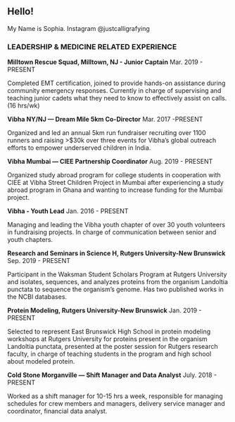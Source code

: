 ## Hello!
My Name is Sophia.
Instagram @justcalligrafying

### **LEADERSHIP & MEDICINE RELATED EXPERIENCE**

**Milltown Rescue Squad, Milltown, NJ - Junior Captain**  Mar. 2019 - PRESENT

Completed EMT certification, joined to provide hands-on assistance during community emergency responses. Currently in charge of supervising and teaching junior cadets what they need to know to effectively assist on calls. (16 hrs/wk)


**Vibha NY/NJ — Dream Mile 5km Co-Director**		 Mar. 2017 -PRESENT

Organized and led an annual 5km run fundraiser recruiting over 1100 runners and raising >$30k over three events for Vibha’s global outreach efforts to empower underserved children in India.

**Vibha Mumbai — CIEE Partnership Coordinator**	Aug. 2019 - PRESENT

Organized study abroad program for college students in cooperation with CIEE at Vibha Street Children Project in Mumbai after experiencing a study abroad program in Ghana and wanting to increase funding for the Mumbai project.


**Vibha - Youth Lead**          			Jan. 2016 - PRESENT

Managing and leading the Vibha youth chapter of over 30 youth volunteers in fundraising projects. In charge of communication between senior and youth chapters.


**Research and Seminars in Science H, Rutgers University-New Brunswick**   	          Sep. 2019 - PRESENT	

Participant in the Waksman Student Scholars Program at Rutgers University and isolates, sequences, and analyzes proteins from the organism Landoltia punctata to sequence the organism’s genome. Has two published works in the NCBI databases.


**Protein Modeling, Rutgers University-New Brunswick**   	              Jan.  2019 - PRESENT	

Selected to represent East Brunswick High School in protein modeling workshops at Rutgers University for proteins present in the organism Landoltia punctata, presented at the poster session for Rutgers research faculty, in charge of teaching students in the program and high school about modeled protein.	


**Cold Stone Morganville —​ Shift Manager and Data Analyst**	July. 2018 - PRESENT

Worked as a shift manager for 10-15 hrs a week, responsible for managing schedules for crew members and managers, delivery service manager and coordinator, financial data analyst.
				
